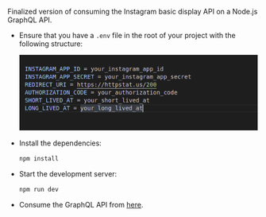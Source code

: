 Finalized version of consuming the Instagram basic display API on a Node.js GraphQL API.

- Ensure that you have a `.env` file in the root of your project with the following structure:

  ![env-file](./env-file.png)

- Install the dependencies:

  ```bash
  npm install
  ```

- Start the development server:

  ```bash
  npm run dev
  ```

- Consume the GraphQL API from [here](http://localhost:4000/graphql).
